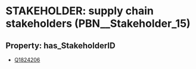 # STAKEHOLDER: __supply chain stakeholders__ (PBN__Stakeholder_15)

## Property: has_StakeholderID

* [Q1824206](Q1824206)

